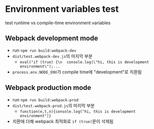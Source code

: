 # Environment variables test

test runtime vs compile-time environment variables

## Webpack development mode

- run `npm run build:webpack-dev`
- `dist/test.webpack-dev.js`의 마지막 부분
  - `eval("if (true) {\n  console.log(\"hi, this is development environment\");...`
- `process.env.NODE_ENV`가 compile time에 "development"로 치환됨

## Webpack production mode

- run `npm run build:webpack-prod`
- `dist/test.webpack-prod.js`의 마지막 부분
  - `function(e,t,n){console.log("hi, this is development environment")}`
- 치환에 더해 webpack 최적화로 `if (true)`문이 삭제됨
